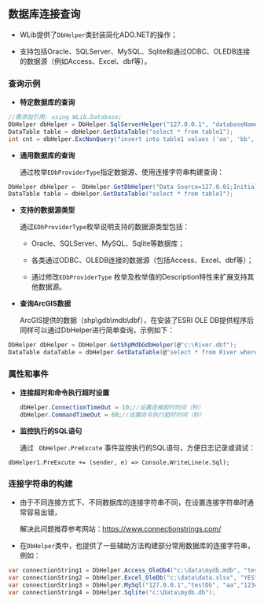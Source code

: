 ## 数据库连接查询

* WLib提供了`DbHelper`类封装简化ADO.NET的操作；

* 支持包括Oracle、SQLServer、MySQL、Sqlite和通过ODBC、OLEDB连接的数据源（例如Access、Excel、dbf等）。

  

### 查询示例

* **特定数据库的查询**

```C#
//需添加引用: using WLib.Database;
DbHelper dbHelper = DbHelper.SqlServerHelper("127.0.0.1", "databaseName", "username", "password");
DataTable table = dbHelper.GetDataTable("select * from table1");
int cnt = dbHelper.ExcNonQuery("insert into table1 values ('aa', 'bb', 'cc')");
```

* **通用数据库的查询**

  通过枚举`EDbProviderType`指定数据源、使用连接字符串构建查询：

```C#
DbHelper dbHelper =  DbHelper.GetDbHelper("Data Source=127.0.01;Initial Catalog=myDataBase;User Id=username;Password=password;", EDbProviderType.SqlServer, 30);
DataTable table = dbHelper.GetDataTable("select * from table1");
```

* **支持的数据源类型**

  通过`EDbProviderType`枚举说明支持的数据源类型包括： 

  * Oracle、SQLServer、MySQL、Sqlite等数据库；
  
  * 各类通过ODBC、OLEDB连接的数据源（包括Access、Excel、dbf等）；
  
  * 通过修改`EDbProviderType` 枚举及枚举值的Description特性来扩展支持其他数据源。


* **查询ArcGIS数据**

  ArcGIS提供的数据（shp\gdb\mdb\dbf），在安装了ESRI OLE DB提供程序后同样可以通过DbHelper进行简单查询，示例如下：

```c#
DbHelper dbHelper = DbHelper.GetShpMdbGdbHelper(@"c:\River.dbf");
DataTable dataTable = dbHelper.GetDataTable(@"select * from River where RiverName =  'Pearl River'");
```

### 属性和事件

* **连接超时和命令执行超时设置**

  ```c#
  dbHelper.ConnectionTimeOut = 10;//设置连接超时时间（秒）
  dbHelper.CommandTimeOut = 60;//设置命令执行超时时间（秒）
  ```

  

* **监控执行的SQL语句**

  通过  ` DbHelper.PreExcute` 事件监控执行的SQL语句，方便日志记录或调试：

```
dbHelper1.PreExcute += (sender, e) => Console.WriteLine(e.Sql);
```



### 连接字符串的构建

* 由于不同连接方式下、不同数据库的连接字符串不同，在设置连接字符串时通常容易出错，

  解决此问题推荐参考网站：https://www.connectionstrings.com/ 

* 在`DbHelper`类中，也提供了一些辅助方法构建部分常用数据库的连接字符串，例如：

```C#
var connectionString1 = DbHelper.Access_OleDb4("c:\data\mydb.mdb", "testUser", "123456");
var connectionString2 = DbHelper.Excel_OleDb("c:\data\data.xlsx", "YES", 1);
var connectionString3 = DbHelper.MySql("127.0.0.1","testDb", "aa","123456");
var connectionString4 = DbHelper.Sqlite("c:\Data\mydb.db");
```





